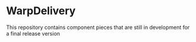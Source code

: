 # WarpDelivery
This repository contains component pieces that are still in development for a final release version
